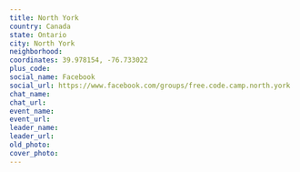 ```yaml
---
title: North York
country: Canada
state: Ontario
city: North York
neighborhood: 
coordinates: 39.978154, -76.733022
plus_code:
social_name: Facebook
social_url: https://www.facebook.com/groups/free.code.camp.north.york
chat_name:
chat_url:
event_name:
event_url:
leader_name:
leader_url:
old_photo: 
cover_photo:
---
```

